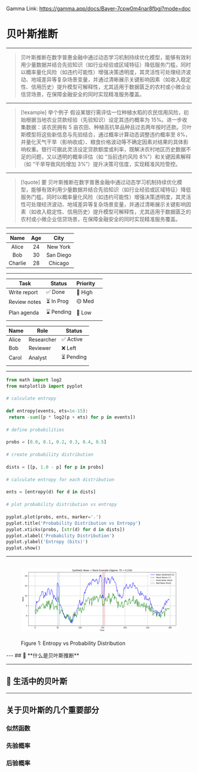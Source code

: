 

Gamma Link: https://gamma.app/docs/Bayer-7cpw0m4nar8fbgj?mode=doc


# 贝叶斯推断
---

>贝叶斯推断在数字普惠金融中通过动态学习机制持续优化模型，能够有效利用少量数据并结合先验知识（如行业经验或区域特征）降低服务门槛，同时以概率量化风险（如违约可能性）增强决策透明度，其灵活性可处理经济波动、地域差异等复杂场景变量，并通过清晰展示关键影响因素（如收入稳定性、信用历史）提升模型可解释性，尤其适用于数据匮乏的农村或小微企业信贷场景，在保障金融安全的同时实现精准服务覆盖。

--- 

> [!example] 举个例子 
> 假设某银行需评估一位种植水稻的农民信用风险，初始根据当地农业贷款经验（先验知识）设定其违约概率为 15%。进一步收集数据：该农民拥有 5 亩农田、种植高抗旱品种且过去两年按时还款。贝叶斯模型将这些新信息与先验结合，通过概率计算动态调整违约概率至 8%，并量化天气干旱（影响收成）、粮食价格波动等不确定因素对结果的具体影响权重。银行可据此灵活设定贷款额度或利率，既解决农村地区历史数据不足的问题，又以透明的概率评估（如 “当前违约风险 8%”）和关键因素解释（如 “干旱导致风险增加 3%”）提升决策可信度，实现精准风险管控。

---

>[!quote] 要
>贝叶斯推断在数字普惠金融中通过动态学习机制持续优化模型，能够有效利用少量数据并结合先验知识（如行业经验或区域特征）降低服务门槛，同时以概率量化风险（如违约可能性）增强决策透明度，其灵活性可处理经济波动、地域差异等复杂场景变量，并通过清晰展示关键影响因素（如收入稳定性、信用历史）提升模型可解释性，尤其适用于数据匮乏的农村或小微企业信贷场景，在保障金融安全的同时实现精准服务覆盖。

---

|  Name   | Age |   City    |
| :-----: | :-: | :-------: |
|  Alice  | 24  | New York  |
|   Bob   | 30  | San Diego |
| Charlie | 28  |  Chicago  |

---

| Task         | Status    | Priority |     |
| ------------ | --------- | -------- | --- |
| Write report | ✅ Done    | 🔴 High  |     |
| Review notes | ⏳ In Prog | 🟡 Med   |     |
| Plan agenda  | ⌛ Pending | 🔵 Low   |     |
|              |           |          |     |

| Name  | Role       | Status    |
| ----- | ---------- | --------- |
| Alice | Researcher | ✅ Active  |
| Bob   | Reviewer   | ❌ Left    |
| Carol | Analyst    | ⏳ Pending |
|       |            |           |

---

```python
from math import log2
from matplotlib import pyplot

# calculate entropy

def entropy(events, ets=1e-15):
 return -sum([p * log2(p + ets) for p in events])

# define probabilities

probs = [0.0, 0.1, 0.2, 0.3, 0.4, 0.5]

# create probability distribution

dists = [[p, 1.0 - p] for p in probs]

# calculate entropy for each distribution

ents = [entropy(d) for d in dists]

# plot probability distribution vs entropy

pyplot.plot(probs, ents, marker='.')
pyplot.title('Probability Distribution vs Entropy')
pyplot.xticks(probs, [str(d) for d in dists])
pyplot.xlabel('Probability Distribution')
pyplot.ylabel('Entropy (bits)')
pyplot.show()
```


--- 

<figure>
  <img src="assets/fig0-1.png" alt="Entropy Plot" width="600">
  <figcaption>Figure 1: Entropy vs Probability Distribution</figcaption>
</figure>
---
## 🧐 **什么是贝叶斯推断** 


--- 

## 📅 生活中的贝叶斯



--- 
## 关于贝叶斯的几个重要部分


### 似然函数


### 先验概率

### 后验概率